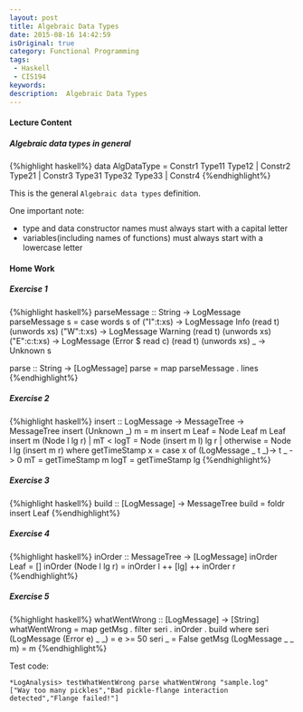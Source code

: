 ```yaml
---
layout: post
title: Algebraic Data Types
date: 2015-08-16 14:42:59
isOriginal: true
category: Functional Programming
tags:
 - Haskell
 - CIS194
keywords: 
description:  Algebraic Data Types
---
```


#### Lecture Content

##### Algebraic data types in general

{%highlight haskell%}
data AlgDataType = Constr1 Type11 Type12
                 | Constr2 Type21
                 | Constr3 Type31 Type32 Type33
                 | Constr4
{%endhighlight%}

This is the general `Algebraic data types` definition.

One important note:

- type and data constructor names must always start with a capital letter
- variables(including names of functions) must always start with a lowercase letter

#### Home Work

##### Exercise 1

{%highlight haskell%}
parseMessage :: String -> LogMessage
parseMessage s = case words s of
  ("I":t:xs) -> LogMessage Info (read t) (unwords xs)
  ("W":t:xs) -> LogMessage Warning (read t) (unwords xs)
  ("E":c:t:xs) -> LogMessage (Error $ read c) (read t) (unwords xs)
  _ -> Unknown s

parse :: String -> [LogMessage]
parse = map parseMessage . lines
{%endhighlight%}

##### Exercise 2

{%highlight haskell%}
insert :: LogMessage -> MessageTree -> MessageTree
insert (Unknown _) m = m
insert m Leaf = Node Leaf m Leaf
insert m (Node l lg r)
  | mT < logT = Node (insert m l) lg r
  | otherwise = Node l lg (insert m r)
  where
    getTimeStamp x = case x of (LogMessage _ t _)-> t
                               _ -> 0
    mT = getTimeStamp m
    logT = getTimeStamp lg
{%endhighlight%}

##### Exercise 3

{%highlight haskell%}
build :: [LogMessage] -> MessageTree
build = foldr insert Leaf
{%endhighlight%}

##### Exercise 4

{%highlight haskell%}
inOrder :: MessageTree -> [LogMessage]
inOrder Leaf = []
inOrder (Node l lg r) = inOrder l ++ [lg] ++ inOrder r
{%endhighlight%}


##### Exercise 5

{%highlight haskell%}
whatWentWrong :: [LogMessage] -> [String]
whatWentWrong = map getMsg . filter seri . inOrder . build
  where seri (LogMessage (Error e) _ _) = e >= 50
        seri _ = False
        getMsg (LogMessage _ _ m) = m
{%endhighlight%}

Test code:

    *LogAnalysis> testWhatWentWrong parse whatWentWrong "sample.log" 
    ["Way too many pickles","Bad pickle-flange interaction detected","Flange failed!"]
